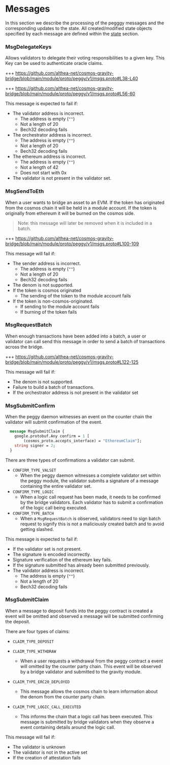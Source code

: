 <!--
order: 4
-->

# Messages

In this section we describe the processing of the pegggy messages and the corresponding updates to the state. All created/modified state objects specified by each message are defined within the [state](./02_state_transitions.md) section.

### MsgDelegateKeys

Allows validators to delegate their voting responsibilities to a given key. This Key can be used to authenticate oracle claims. 

+++ https://github.com/althea-net/cosmos-gravity-bridge/blob/main/module/proto/peggy/v1/msgs.proto#L38-L40

+++ https://github.com/althea-net/cosmos-gravity-bridge/blob/main/module/proto/peggy/v1/msgs.proto#L56-60

This message is expected to fail if: 

- The validator address is incorrect. 
  - The address is empty (`""`)
  - Not a length of 20
  - Bech32 decoding fails
- The orchestrator address is incorrect.
  - The address is empty (`""`)
  - Not a length of 20
  - Bech32 decoding fails
- The ethereum address is incorrect.
  - The address is empty (`""`)
  - Not a length of 42
  - Does not start with 0x
- The validator is not present in the validator set.


### MsgSendToEth

When a user wants to bridge an asset to an EVM. If the token has originated from the cosmos chain it will be held in a module account. If the token is originally from ethereum it will be burned on the cosmos side.

> Note: this message will later be removed when it is included in a batch.


+++ https://github.com/althea-net/cosmos-gravity-bridge/blob/main/module/proto/peggy/v1/msgs.proto#L100-109

This message will fail if:

- The sender address is incorrect.
  - The address is empty (`""`)
  - Not a length of 20
  - Bech32 decoding fails
- The denom is not supported.
- If the token is cosmos originated
  - The sending of the token to the module account fails
- If the token is non-cosmos-originated.
  - If sending to the module account fails
  - If burning of the token fails

### MsgRequestBatch

When enough transactions have been added into a batch, a user or validator can call send this message in order to send a batch of transactions across the bridge. 

+++ https://github.com/althea-net/cosmos-gravity-bridge/blob/main/module/proto/peggy/v1/msgs.proto#L122-125

This message will fail if:

- The denom is not supported.
- Failure to build a batch of transactions.
- If the orchestrator address is not present in the validator set

### MsgSubmitConfirm

When the peggy daemon witnesses an event on the counter chain the validator will submit confirmation of the event. 

<!-- +++ https://github.com/althea-net/cosmos-gravity-bridge/blob/main/module/proto/peggy/v1/msgs.proto#L79-84 -->

```proto
  message MsgSubmitClaim {
    google.protobuf.Any confirm = 1 [
        (cosmos_proto.accepts_interface) = "EthereumClaim"];
    string signer = 2;
  }
```

There are three types of confirmations a validator can submit.

- `CONFIRM_TYPE_VALSET`
  - When the peggy daemon witnesses a complete validator set within the peggy module, the validator submits a signature of a message containing the entire validator set. 
- `CONFIRM_TYPE_LOGIC`
  - When a logic call request has been made, it needs to be confirmed by the bridge validators. Each validator has to submit a confirmation of the logic call being executed.
- `CONFIRM_TYPE_BATCH`
  - When a `MsgRequestBatch` is observed, validators need to sign batch request to signify this is not a maliciously created batch and to avoid getting slashed. 

This message is expected to fail if:

- If the validator set is not present.
- The signature is encoded incorrectly.
- Signature verification of the ethereum key fails.
- If the signature submitted has already been submitted previously.
- The validator address is incorrect. 
  - The address is empty (`""`)
  - Not a length of 20
  - Bech32 decoding fails
  
### MsgSubmitClaim

When a message to deposit funds into the peggy contract is created a event will be omitted and observed a message will be submitted confirming the deposit.

<!-- +++ https://github.com/althea-net/cosmos-gravity-bridge/blob/main/module/proto/peggy/v1/msgs.proto#L170-181 -->

There are four types of claims:

- `CLAIM_TYPE_DEPOSIT`
- `CLAIM_TYPE_WITHDRAW`
  - When a user requests a withdrawal from the peggy contract a event will omitted by the counter party chain. This event will be observed by a bridge validator and submitted to the gravity module.
  
- `CLAIM_TYPE_ERC20_DEPLOYED`
  - This message allows the cosmos chain to learn information about the denom from the counter party chain.
- `CLAIM_TYPE_LOGIC_CALL_EXECUTED`
  - This informs the chain that a logic call has been executed. This message is submitted by bridge validators when they observe a event containing details around the logic call.

This message will fail if:

- The validator is unknown
- The validator is not in the active set
- If the creation of attestation fails
